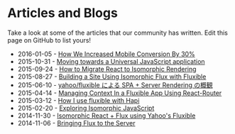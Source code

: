 # Articles and Blogs

Take a look at some of the articles that our community has written. Edit this 
page on GitHub to list yours!

 * 2016-01-05 - [How We Increased Mobile Conversion By 30%
](https://medium.com/@Art.com/how-we-increased-mobile-revenue-by-30-6721f02744a1#.jhx4z1fej)
 * 2015-10-31 - [Moving towards a Universal JavaScript application](http://engineering.carousell.com/universal-javascript/)
 * 2015-09-24 - [How to Migrate React to Isomorphic Rendering](https://medium.com/building-coursera/how-to-migrate-react-to-isomorphic-rendering-88347ba653a5)
 * 2015-08-27 - [Building a Site Using Isomorphic Flux with Fluxible](http://jacksoncmorgan.com/blog/fluxiblemaster)
 * 2015-06-10 - [yahoo/fluxible による SPA + Server Rendering の概観](http://havelog.ayumusato.com/develop/javascript/e675-spa_and_server_rendering_with_fluxible.html)
 * 2015-04-14 - [Managing Context In a Fluxible App Using React-Router](http://www.ian-thomas.net/managing-context-in-a-fluxible-app-using-react-router/)
 * 2015-03-12 - [How I use fluxible with Hapi](http://danecando.com/how-i-use-fluxible-with-hapi/)
 * 2015-02-20 - [Exploring Isomorphic JavaScript](http://nicolashery.com/exploring-isomorphic-javascript/)
 * 2014-11-30 - [Isomorphic React + Flux using Yahoo's Fluxible](http://dev.alexishevia.com/2014/11/isomorphic-react-flux-using-yahoos.html)
 * 2014-11-06 - [Bringing Flux to the Server](/blog/2014-11-06-bringing-flux-to-the-server.md)

